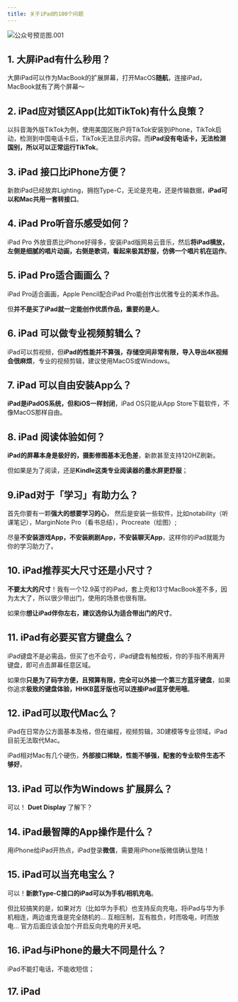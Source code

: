 ```yaml
---
title: 关于iPad的100个问题
---
```




![公众号预览图.001](https://www.v2fy.com/asset/0i/jikemiji/jikemiji-md/2020-11-17-iPad.assets/%E5%85%AC%E4%BC%97%E5%8F%B7%E9%A2%84%E8%A7%88%E5%9B%BE.001.jpeg)

## 1. 大屏iPad有什么秒用？


大屏iPad可以作为MacBook的扩展屏幕，打开MacOS**随航**，连接iPad，MacBook就有了两个屏幕～





## 2. iPad应对锁区App(比如TikTok)有什么良策？



以抖音海外版TikTok为例，使用美国区账户将TikTok安装到iPhone，TikTok启动，检测到中国电话卡后，TikTok无法显示内容。而**iPad没有电话卡，无法检测国别，所以可以正常运行TikTok**。





## 3. iPad 接口比iPhone方便？



新款iPad已经放弃Lighting，拥抱Type-C，无论是充电，还是传输数据，**iPad可以和Mac共用一套转接口**。



## 4. iPad Pro听音乐感受如何？

iPad Pro 外放音质比iPhone好得多，安装iPad版网易云音乐，然后**将iPad横放，左侧是细腻的唱片动画，右侧是歌词，看起来极其舒服，仿佛一个唱片机在运作**。


## 5. iPad Pro适合画画么？

iPad Pro适合画画，Apple Pencil配合iPad Pro能创作出优雅专业的美术作品。

但**并不是买了iPad就一定能创作优质作品，重要的是人**。



## 6. iPad 可以做专业视频剪辑么？

iPad可以剪视频，但**iPad的性能并不算强，存储空间非常有限，导入导出4K视频会很麻烦**，专业的视频剪辑，建议使用MacOS或Windows。


## 7. iPad 可以自由安装App么？

**iPad是iPadOS系统，但和iOS一样封闭**，iPad OS只能从App Store下载软件，不像MacOS那样自由。


## 8. iPad 阅读体验如何？

**iPad的屏幕本身是极好的，摄影修图基本无色差**，新款甚至支持120HZ刷新。

但如果是为了阅读，还是**Kindle这类专业阅读器的墨水屏更舒服**；


## 9.iPad对于「学习」有助力么？

首先你要有一颗**强大的想要学习的心**， 然后是安装一些软件，比如notability（听课笔记），MarginNote Pro（看书总结），Procreate（绘图）;

尽量**不安装游戏App，不安装刷剧App，不安装聊天App**，这样你的iPad就能为你的学习助力了。


## 10. iPad推荐买大尺寸还是小尺寸？

**不要太大的尺寸**！我有一个12.9英寸的iPad，套上壳和13寸MacBook差不多，因为太大了，所以很少带出门，使用的场景也很有限。

如果你**想让iPad伴你左右，建议选你认为适合带出门的尺寸**。


## 11. iPad有必要买官方键盘么？

iPad键盘不是必需品，但买了也不会亏，iPad键盘有触控板，你的手指不用离开键盘，即可点击屏幕任意区域。

如果你**只是为了码字方便，且预算有限，完全可以外接一个第三方蓝牙键盘**，如果你追求**极致的键盘体验，HHKB蓝牙版也可以连接iPad蓝牙使用哦**。


## 12. iPad可以取代Mac么？

iPad在日常办公方面基本及格，但在编程，视频剪辑，3D建模等专业领域，iPad目前无法取代Mac。

iPad相对Mac有几个硬伤，**外部接口稀缺，性能不够强，配套的专业软件生态不够好**。



## 13. iPad 可以作为Windows 扩展屏么？

可以！ **Duet Display** 了解下？

## 14. iPad最智障的App操作是什么？

用iPhone给iPad开热点，iPad登录**微信**，需要用iPhone版微信确认登陆！



## 15. iPad可以当充电宝么？


可以！**新款Type-C接口的iPad可以为手机/相机充电**。

但比较搞笑的是，如果对方（比如华为手机）也支持反向充电，将iPad与华为手机相连，两边谁充谁是完全随机的... 互相压制，互有胜负，时而吸电，时而放电...  官方后面应该会加个开启反向充电的开关吧。



## 16. iPad与iPhone的最大不同是什么？



iPad不能打电话，不能收短信；



## 17. iPad